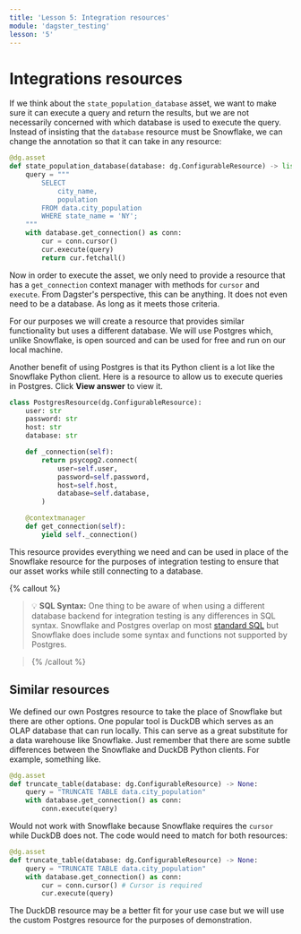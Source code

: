 ```yaml
---
title: 'Lesson 5: Integration resources'
module: 'dagster_testing'
lesson: '5'
---
```


# Integrations resources

If we think about the `state_population_database` asset, we want to make sure it can execute a query and return the results, but we are not necessarily concerned with which database is used to execute the query. Instead of insisting that the `database` resource must be Snowflake, we can change the annotation so that it can take in any resource:

```python
@dg.asset
def state_population_database(database: dg.ConfigurableResource) -> list[tuple]:
    query = """
        SELECT
            city_name,
            population
        FROM data.city_population
        WHERE state_name = 'NY';
    """
    with database.get_connection() as conn:
        cur = conn.cursor()
        cur.execute(query)
        return cur.fetchall()
```

Now in order to execute the asset, we only need to provide a resource that has a `get_connection` context manager with methods for `cursor` and `execute`.  From Dagster's perspective, this can be anything. It does not even need to be a database. As long as it meets those criteria.

For our purposes we will create a resource that provides similar functionality but uses a different database. We will use Postgres which, unlike Snowflake, is open sourced and can be used for free and run on our local machine.

Another benefit of using Postgres is that its Python client is a lot like the Snowflake Python client. Here is a resource to allow us to execute queries in Postgres. Click **View answer** to view it.

```python {% obfuscated="true" %}
class PostgresResource(dg.ConfigurableResource):
    user: str
    password: str
    host: str
    database: str

    def _connection(self):
        return psycopg2.connect(
            user=self.user,
            password=self.password,
            host=self.host,
            database=self.database,
        )

    @contextmanager
    def get_connection(self):
        yield self._connection()
```

This resource provides everything we need and can be used in place of the Snowflake resource for the purposes of integration testing to ensure that our asset works while still connecting to a database.

{% callout %}

> 💡 **SQL Syntax:** One thing to be aware of when using a different database backend for integration testing is any differences in SQL syntax. Snowflake and Postgres overlap on most [standard SQL](https://docs.snowflake.com/en/guides-overview-queries) but Snowflake does include some syntax and functions not supported by Postgres.

> {% /callout %}

## Similar resources

We defined our own Postgres resource to take the place of Snowflake but there are  other options. One popular tool is DuckDB which serves as an OLAP database that can run locally. This can serve as a great substitute for a data warehouse like Snowflake. Just remember that there are some subtle differences between the Snowflake and DuckDB Python clients. For example, something like.

```python
@dg.asset
def truncate_table(database: dg.ConfigurableResource) -> None:
    query = "TRUNCATE TABLE data.city_population"
    with database.get_connection() as conn:
        conn.execute(query)
```

Would not work with Snowflake because Snowflake requires the `cursor` while DuckDB does not. The code would need to match for both resources:

```python
@dg.asset
def truncate_table(database: dg.ConfigurableResource) -> None:
    query = "TRUNCATE TABLE data.city_population"
    with database.get_connection() as conn:
        cur = conn.cursor() # Cursor is required
        cur.execute(query)
```

The DuckDB resource may be a better fit for your use case but we will use the custom Postgres resource for the purposes of demonstration.
